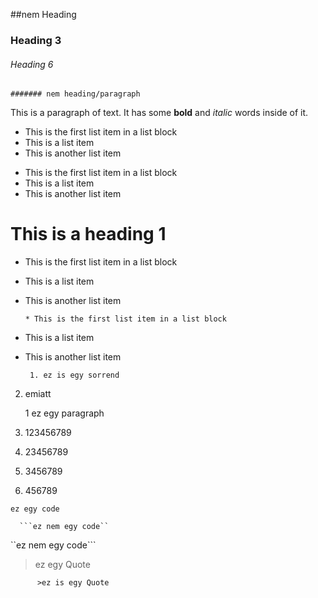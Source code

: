 

 ##nem Heading

### Heading 3

 ###### Heading 6

    ####### nem heading/paragraph

   This is a paragraph of text. It has some **bold** and *italic* words inside of it.



* This is the first list item in a list block
* This is a list item
* This is another list item

 - This is the first list item in a list block
- This is a list item
- This is another list item

 # This is a heading 1

- This is the first list item in a list block
* This is a list item
* This is another list item

      * This is the first list item in a list block
- This is a list item
* This is another list item

       1. ez is egy sorrend
2. emiatt

     1 ez egy paragraph

1. 123456789
2. 23456789
3. 3456789
4. 456789         

```ez egy code```

      ```ez nem egy code``

``ez nem egy code```



> ez egy Quote

          >ez is egy Quote





